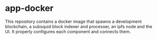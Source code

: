 # app-docker
This repository contains a docker image that spawns a development blockchain, a subsquid block indexer and processer, an ipfs node and the UI. It properly configures each component and connects them.
